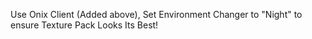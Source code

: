 Use Onix Client (Added above), Set Environment Changer to "Night" to ensure Texture Pack Looks Its Best!
